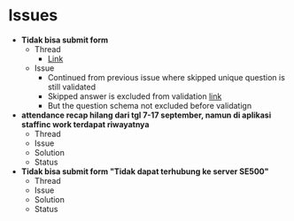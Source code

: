 # Issues

* **Tidak bisa submit form**
	* Thread
		* [Link](https://staffinc-co.slack.com/archives/C015UUA1K8F/p1728880126658379)
	* Issue
		* Continued from previous issue where skipped unique question is still validated
		* Skipped answer is excluded from validation [link](https://github.com/sampingantech/kerjaansvc/blob/31b8a1b0c3f3dda651020345992c9cc300b0aa65/app/library/jsonschema/main.py#L831-L846)
		* But the question schema not excluded before validatign
* **attendance recap hilang dari tgl 7-17 september, namun di aplikasi staffinc work terdapat riwayatnya**
	* Thread
	* Issue
	* Solution
	* Status
* **Tidak bisa submit form "Tidak dapat terhubung ke server SE500"**
	* Thread
	* Issue
	* Solution
	* Status